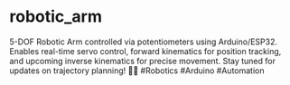 # robotic_arm
5-DOF Robotic Arm controlled via potentiometers using Arduino/ESP32. Enables real-time servo control, forward kinematics for position tracking, and upcoming inverse kinematics for precise movement. Stay tuned for updates on trajectory planning! 🤖💡 #Robotics #Arduino #Automation
